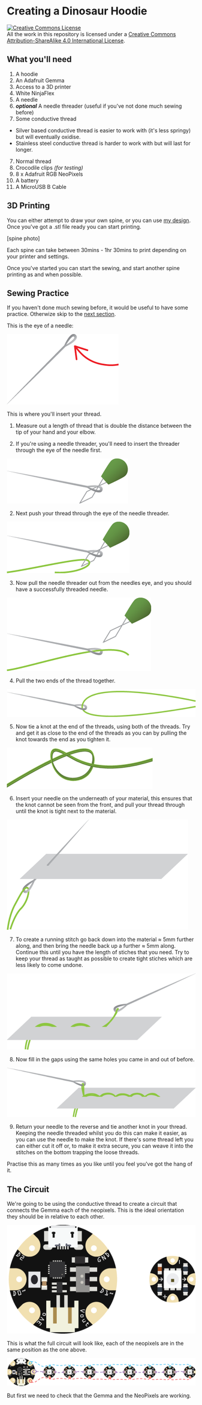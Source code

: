 # Creating a Dinosaur Hoodie
<a rel="license" href="http://creativecommons.org/licenses/by-sa/4.0/"><img alt="Creative Commons License" style="border-width:0" src="https://i.creativecommons.org/l/by-sa/4.0/88x31.png" /></a><br />All the work in this repository is licensed under a <a rel="license" href="http://creativecommons.org/licenses/by-sa/4.0/">Creative Commons Attribution-ShareAlike 4.0 International License</a>.
## What you'll need
1. A hoodie
2. An Adafruit Gemma
3. Access to a 3D printer
4. White NinjaFlex
5. A needle
6. **_optional_** A needle threader (useful if you've not done much sewing before)
7. Some conductive thread
  * Silver based conductive thread is easier to work with (it's less springy) but will eventually oxidise.
  * Stainless steel conductive thread is harder to work with but will last for longer.
7. Normal thread
7. Crocodile clips _(for testing)_
7. 8 x Adafruit RGB NeoPixels
8. A battery
9. A MicroUSB B Cable

## 3D Printing
You can either attempt to draw your own spine, or you can use [my design](https://github.com/MiniGirlGeek/Tutorials/blob/master/resources/dinosaur_spike.stl). Once you've got a .stl file ready you can start printing.

[spine photo]

Each spine can take between 30mins - 1hr 30mins to print depending on your printer and settings.

Once you've started you can start the sewing, and start another spine printing as and when possible.

## Sewing Practice
If you haven't done much sewing before, it would be useful to have some practice. Otherwize skip to the [next section](#the-circuit).

This is the eye of a needle:

![the eye of a needle](https://github.com/MiniGirlGeek/Tutorials/blob/master/dino_images/needle_instructions-01.png)


This is where you'll insert your thread.

1. Measure out a length of thread that is double the distance between the tip of your hand and your elbow.

1. If you're using a needle threader, you'll need to insert the threader through the eye of the needle first.
  
  ![a graphic of a needle threader through the eye of a needle](https://github.com/MiniGirlGeek/Tutorials/blob/master/dino_images/needle_instructions-02.png)

2. Next push your thread through the eye of the needle threader.
  
  ![a graphic of a thread being threaded through needle threader](https://github.com/MiniGirlGeek/Tutorials/blob/master/dino_images/needle_instructions-03.png)

3. Now pull the needle threader out from the needles eye, and you should have a successfully threaded needle.
  
  ![a graphic of a thread being threaded through needle threader](https://github.com/MiniGirlGeek/Tutorials/blob/master/dino_images/needle_instructions-04.png)

4. Pull the two ends of the thread together.
  
  ![a graphic of a thread being threaded through needle threader](https://github.com/MiniGirlGeek/Tutorials/blob/master/dino_images/needle_instructions-05.png)

5. Now tie a knot at the end of the threads, using both of the threads. Try and get it as close to the end of the threads as you can by pulling the knot towards the end as you tighten it.
  
  ![a graphic of a two threads being knotted together](https://github.com/MiniGirlGeek/Tutorials/blob/master/dino_images/needle_instructions-06.png)

6. Insert your needle on the underneath of your material, this ensures that the knot cannot be seen from the front, and pull your thread through until the knot is tight next to the material.

  ![a graphic of a needle being pulled though a piece of material](https://github.com/MiniGirlGeek/Tutorials/blob/master/dino_images/needle_instructions-07.png)

7. To create a running stitch go back down into the material ≈ 5mm further along, and then bring the needle back up a further ≈ 5mm along. Continue this until you have the length of stiches that you need. Try to keep your thread as taught as possible to create tight stiches which are less likely to come undone.
  
  ![a graphic of some stiches in a material](https://github.com/MiniGirlGeek/Tutorials/blob/master/dino_images/needle_instructions-08.png)

8. Now fill in the gaps using the same holes you came in and out of before.
  
  ![a graphic of some stiches in a material](https://github.com/MiniGirlGeek/Tutorials/blob/master/dino_images/needle_instructions-09.png)

9. Return your needle to the reverse and tie another knot in your thread. Keeping the needle threaded whilst you do this can make it easier, as you can use the needle to make the knot. If there's some thread left you can either cut it off or, to make it extra secure, you can weave it into the stitches on the bottom trapping the loose threads.

Practise this as many times as you like until you feel you've got the hang of it.


## The Circuit
We're going to be  using the conductive thread to create a circuit that connects the Gemma each of the neopixels. This is the ideal orientation they should be in relative to each other.

![an adafruit gemma and neopixel in the correct orientation](https://github.com/MiniGirlGeek/Tutorials/blob/master/dino_images/needle_instructions-10.png)

This is what the full circuit will look like, each of the neopixels are in the same position as the one above.

![the circuit layout](https://github.com/MiniGirlGeek/Tutorials/blob/master/dino_images/needle_instructions-11.png)

But first we need to check that the Gemma and the NeoPixels are working.
